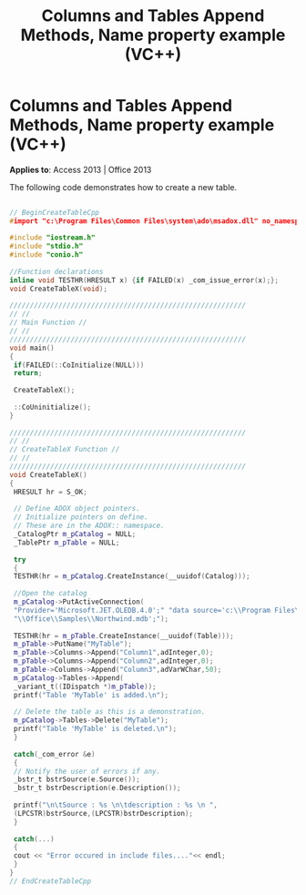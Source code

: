 ﻿---
title: Columns and Tables Append Methods, Name property example (VC++)
TOCTitle: Columns and Tables Append Methods, Name property example (VC++)
ms:assetid: 6586aaed-2556-1d33-c1ab-135a598f7d13
ms:mtpsurl: https://msdn.microsoft.com/library/JJ249392(v=office.15)
ms:contentKeyID: 48545322
ms.date: 09/18/2015
mtps_version: v=office.15
---

# Columns and Tables Append Methods, Name property example (VC++)


**Applies to**: Access 2013 | Office 2013

The following code demonstrates how to create a new table.

```cpp 
 
// BeginCreateTableCpp 
#import "c:\Program Files\Common Files\system\ado\msadox.dll" no_namespace 
 
#include "iostream.h" 
#include "stdio.h" 
#include "conio.h" 
 
//Function declarations 
inline void TESTHR(HRESULT x) {if FAILED(x) _com_issue_error(x);}; 
void CreateTableX(void); 
 
////////////////////////////////////////////////////////// 
// // 
// Main Function // 
// // 
////////////////////////////////////////////////////////// 
void main() 
{ 
 if(FAILED(::CoInitialize(NULL))) 
 return; 
 
 CreateTableX(); 
 
 ::CoUninitialize(); 
} 
 
////////////////////////////////////////////////////////// 
// // 
// CreateTableX Function // 
// // 
////////////////////////////////////////////////////////// 
void CreateTableX() 
{ 
 HRESULT hr = S_OK; 
 
 // Define ADOX object pointers. 
 // Initialize pointers on define. 
 // These are in the ADOX:: namespace. 
 _CatalogPtr m_pCatalog = NULL; 
 _TablePtr m_pTable = NULL; 
 
 try 
 { 
 TESTHR(hr = m_pCatalog.CreateInstance(__uuidof(Catalog))); 
 
 //Open the catalog 
 m_pCatalog->PutActiveConnection( 
 "Provider='Microsoft.JET.OLEDB.4.0';" "data source='c:\\Program Files\\Microsoft Office" 
 "\\Office\\Samples\\Northwind.mdb';"); 
 
 TESTHR(hr = m_pTable.CreateInstance(__uuidof(Table))); 
 m_pTable->PutName("MyTable"); 
 m_pTable->Columns->Append("Column1",adInteger,0); 
 m_pTable->Columns->Append("Column2",adInteger,0); 
 m_pTable->Columns->Append("Column3",adVarWChar,50); 
 m_pCatalog->Tables->Append( 
 _variant_t((IDispatch *)m_pTable)); 
 printf("Table 'MyTable' is added.\n"); 
 
 // Delete the table as this is a demonstration. 
 m_pCatalog->Tables->Delete("MyTable"); 
 printf("Table 'MyTable' is deleted.\n"); 
 } 
 
 catch(_com_error &e) 
 { 
 // Notify the user of errors if any. 
 _bstr_t bstrSource(e.Source()); 
 _bstr_t bstrDescription(e.Description()); 
 
 printf("\n\tSource : %s \n\tdescription : %s \n ", 
 (LPCSTR)bstrSource,(LPCSTR)bstrDescription); 
 } 
 
 catch(...) 
 { 
 cout << "Error occured in include files...."<< endl; 
 } 
} 
// EndCreateTableCpp 
```

